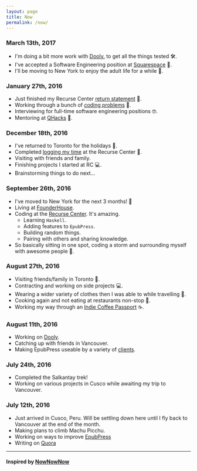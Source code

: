 ```yaml
---
layout: page
title: Now
permalink: /now/
---
```

### March 13th, 2017
- I'm doing a bit more work with [Dooly.](https://dooly.ai/) to get all the things tested 🛠.
- I've accepted a Software Engineering position at [Squarespace](https://www.squarespace.com/) 🎉.
- I'll be moving to New York to enjoy the adult life for a while 👨.

### January 27th, 2016
- Just finished my Recurse Center [return statement](/tech/recurse/2017/01/27/recurse-center-return-statement/) 🤔.
- Working through a bunch of [coding problems](https://github.com/haroldtreen/coding-problems) 🎲.
- Interviewing for full-time software engineering positions 🤓.
- Mentoring at [QHacks](http://qhacks.io/) 🏫.

### December 18th, 2016
- I've returned to Toronto for the holidays 🎄.
- Completed [logging my time](/blog) at the Recurse Center 📝.
- Visiting with friends and family.
- Finishing projects I started at RC 💻.
- Brainstorming things to do next...

### September 26th, 2016
- I've moved to New York for the next 3 months! 🗽
- Living at [FounderHouse](https://www.founder.house/).
- Coding at the [Recurse Center](https://recurse.com). It's amazing.
	- Learning `Haskell`.
	- Adding features to `EpubPress`.
	- Building random things.
	- Pairing with others and sharing knowledge.
- So basically sitting in one spot, coding a storm and surrounding myself with awesome people 🌟.

### August 27th, 2016
- Visiting friends/family in Toronto 👫.
- Contracting and working on side projects 💻.
- Wearing a wider variety of clothes then I was able to while travelling 👔.
- Cooking again and not eating at restaurants non-stop 🍲.
- Working my way through an [Indie Coffee Passport](http://indiecoffeepassport.com/toronto/) ☕️.

### August 11th, 2016
- Working on [Dooly](http://dooly.ai).
- Catching up with friends in Vancouver.
- Making EpubPress useable by a variety of [clients](https://github.com/haroldtreen/epub-press-clients).


### July 24th, 2016
- Completed the Salkantay trek!
- Working on various projects in Cusco while awaiting my trip to Vancouver.

### July 12th, 2016
- Just arrived in Cusco, Peru. Will be settling down here until I fly back to Vancouver at the end of the month.
- Making plans to climb Machu Picchu.
- Working on ways to improve [EpubPress](https://epub.press)
- Writing on [Quora](https://www.quora.com/profile/Harold-Treen)

----

#### Inspired by [NowNowNow](http://nownownow.com/)
